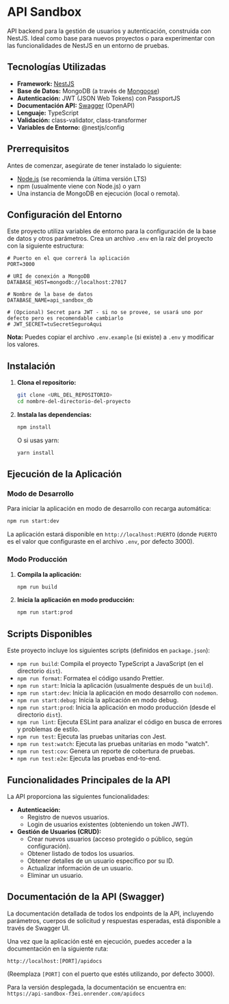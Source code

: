 # API Sandbox

API backend para la gestión de usuarios y autenticación, construida con NestJS. Ideal como base para nuevos proyectos o para experimentar con las funcionalidades de NestJS en un entorno de pruebas.

## Tecnologías Utilizadas

*   **Framework:** [NestJS](https://nestjs.com/)
*   **Base de Datos:** MongoDB (a través de [Mongoose](https://mongoosejs.com/))
*   **Autenticación:** JWT (JSON Web Tokens) con PassportJS
*   **Documentación API:** [Swagger](https://swagger.io/) (OpenAPI)
*   **Lenguaje:** TypeScript
*   **Validación:** class-validator, class-transformer
*   **Variables de Entorno:** @nestjs/config

## Prerrequisitos

Antes de comenzar, asegúrate de tener instalado lo siguiente:

*   [Node.js](https://nodejs.org/) (se recomienda la última versión LTS)
*   npm (usualmente viene con Node.js) o yarn
*   Una instancia de MongoDB en ejecución (local o remota).

## Configuración del Entorno

Este proyecto utiliza variables de entorno para la configuración de la base de datos y otros parámetros. Crea un archivo `.env` en la raíz del proyecto con la siguiente estructura:

```env
# Puerto en el que correrá la aplicación
PORT=3000

# URI de conexión a MongoDB
DATABASE_HOST=mongodb://localhost:27017 

# Nombre de la base de datos
DATABASE_NAME=api_sandbox_db

# (Opcional) Secret para JWT - si no se provee, se usará uno por defecto pero es recomendable cambiarlo
# JWT_SECRET=tuSecretSeguroAqui 
```

**Nota:** Puedes copiar el archivo `.env.example` (si existe) a `.env` y modificar los valores.

## Instalación

1.  **Clona el repositorio:**
    ```bash
    git clone <URL_DEL_REPOSITORIO>
    cd nombre-del-directorio-del-proyecto
    ```

2.  **Instala las dependencias:**
    ```bash
    npm install
    ```
    O si usas yarn:
    ```bash
    yarn install
    ```

## Ejecución de la Aplicación

### Modo de Desarrollo

Para iniciar la aplicación en modo de desarrollo con recarga automática:

```bash
npm run start:dev
```

La aplicación estará disponible en `http://localhost:PUERTO` (donde `PUERTO` es el valor que configuraste en el archivo `.env`, por defecto 3000).

### Modo Producción

1.  **Compila la aplicación:**
    ```bash
    npm run build
    ```

2.  **Inicia la aplicación en modo producción:**
    ```bash
    npm run start:prod
    ```

## Scripts Disponibles

Este proyecto incluye los siguientes scripts (definidos en `package.json`):

*   `npm run build`: Compila el proyecto TypeScript a JavaScript (en el directorio `dist`).
*   `npm run format`: Formatea el código usando Prettier.
*   `npm run start`: Inicia la aplicación (usualmente después de un `build`).
*   `npm run start:dev`: Inicia la aplicación en modo desarrollo con `nodemon`.
*   `npm run start:debug`: Inicia la aplicación en modo debug.
*   `npm run start:prod`: Inicia la aplicación en modo producción (desde el directorio `dist`).
*   `npm run lint`: Ejecuta ESLint para analizar el código en busca de errores y problemas de estilo.
*   `npm run test`: Ejecuta las pruebas unitarias con Jest.
*   `npm run test:watch`: Ejecuta las pruebas unitarias en modo "watch".
*   `npm run test:cov`: Genera un reporte de cobertura de pruebas.
*   `npm run test:e2e`: Ejecuta las pruebas end-to-end.

## Funcionalidades Principales de la API

La API proporciona las siguientes funcionalidades:

*   **Autenticación:**
    *   Registro de nuevos usuarios.
    *   Login de usuarios existentes (obteniendo un token JWT).
*   **Gestión de Usuarios (CRUD):**
    *   Crear nuevos usuarios (acceso protegido o público, según configuración).
    *   Obtener listado de todos los usuarios.
    *   Obtener detalles de un usuario específico por su ID.
    *   Actualizar información de un usuario.
    *   Eliminar un usuario.

## Documentación de la API (Swagger)

La documentación detallada de todos los
endpoints de la API, incluyendo parámetros, cuerpos de solicitud y respuestas esperadas, está disponible a través de Swagger UI.

Una vez que la aplicación esté en ejecución, puedes acceder a la documentación en la siguiente ruta:

`http://localhost:[PORT]/apidocs`

(Reemplaza `[PORT]` con el puerto que estés utilizando, por defecto 3000).

Para la versión desplegada, la documentación se encuentra en:
`https://api-sandbox-f3ei.onrender.com/apidocs`
